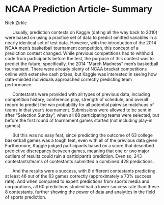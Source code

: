 NCAA Prediction Article- Summary
================
Nick Zirkle

      Usually, prediction contests on Kaggle (dating all the way back to
2010) were based on using a practice set of data to predict omitted
variables in a nearly identical set of test data. However, with the
introduction of the 2014 NCAA men’s basketball tournament competition,
this concept of a prediction contest changed. While previous
competitions had to withhold code from participants before the test, the
purpose of this contest was to predict the future; specifically, the
2014 “March Madness” men’s basketball tournament. There were already
plenty of NCAA bracket competitions online with extensive cash prizes,
but Kaggle was interested in seeing how data-minded individuals
approached correctly predicting team performance.

      Contestants were provided with all types of previous data,
including competition history, conference play, strength of schedule,
and overall record to predict the win probability for all potential
pairwise matchups of teams in that year’s tournament. Submissions were
allowed to be sent in after “Selection Sunday”, when all 68
participating teams were selected, but before the first round of
tournament games started (not including play-in games).

      But this was no easy feat, since predicting the outcome of 63
college basketball games was a tough feat, even with all of the previous
data given. Furthermore, Kaggle judged participants based on a score
that described predictive discrepancy between games, meaning that one or
two major outliers of results could ruin a participant’s prediction.
Even so, 243 contestants/teams of contestants submitted a combined 428
predictions.

      And the results were a success, with 8 different contestants
predicting at least 46 out of the 63 games correctly (approximately a
73% success rate). And when compared to expert predictions from sports
media and corporations, all 60 predictions studied had a lower success
rate than these 8 contestants, further showing the power of data and
analytics in the field of sports prediction.
